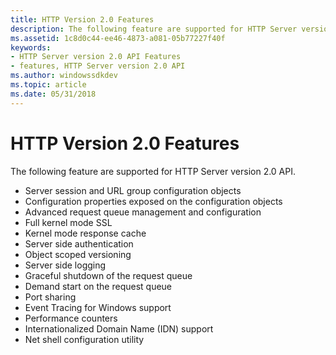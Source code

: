 ```yaml
---
title: HTTP Version 2.0 Features
description: The following feature are supported for HTTP Server version 2.0 API.
ms.assetid: 1c8d0c44-ee46-4873-a081-05b77227f40f
keywords:
- HTTP Server version 2.0 API Features
- features, HTTP Server version 2.0 API
ms.author: windowssdkdev
ms.topic: article
ms.date: 05/31/2018
---
```


# HTTP Version 2.0 Features

The following feature are supported for HTTP Server version 2.0 API.

-   Server session and URL group configuration objects
-   Configuration properties exposed on the configuration objects
-   Advanced request queue management and configuration
-   Full kernel mode SSL
-   Kernel mode response cache
-   Server side authentication
-   Object scoped versioning
-   Server side logging
-   Graceful shutdown of the request queue
-   Demand start on the request queue
-   Port sharing
-   Event Tracing for Windows support
-   Performance counters
-   Internationalized Domain Name (IDN) support
-   Net shell configuration utility

 

 





